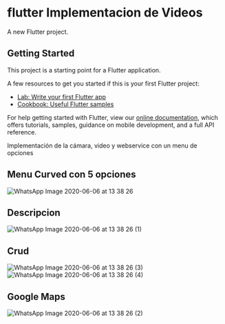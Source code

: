 # flutter Implementacion de Videos

A new Flutter project.

## Getting Started

This project is a starting point for a Flutter application.

A few resources to get you started if this is your first Flutter project:

- [Lab: Write your first Flutter app](https://flutter.dev/docs/get-started/codelab)
- [Cookbook: Useful Flutter samples](https://flutter.dev/docs/cookbook)

For help getting started with Flutter, view our
[online documentation](https://flutter.dev/docs), which offers tutorials,
samples, guidance on mobile development, and a full API reference.

Implementación de la cámara, video y webservice con un menu de opciones

## Menu Curved con 5 opciones

![WhatsApp Image 2020-06-06 at 13 38 26](https://user-images.githubusercontent.com/55968997/83952056-ada31f00-a7fb-11ea-8b7d-48435ed7cfee.jpeg)

## Descripcion
![WhatsApp Image 2020-06-06 at 13 38 26 (1)](https://user-images.githubusercontent.com/55968997/83952097-f5c24180-a7fb-11ea-8888-9fd36d5b2eda.jpeg)

## Crud
![WhatsApp Image 2020-06-06 at 13 38 26 (3)](https://user-images.githubusercontent.com/55968997/83952112-17232d80-a7fc-11ea-940c-a3b76fe33f51.jpeg)
![WhatsApp Image 2020-06-06 at 13 38 26 (4)](https://user-images.githubusercontent.com/55968997/83952131-3fab2780-a7fc-11ea-9dc9-d1a92defac35.jpeg)

## Google Maps
![WhatsApp Image 2020-06-06 at 13 38 26 (2)](https://user-images.githubusercontent.com/55968997/83952176-90bb1b80-a7fc-11ea-8d02-a7f634534a7d.jpeg)

